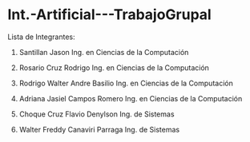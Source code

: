 # Int.-Artificial---TrabajoGrupal
Lista de Integrantes:

1. Santillan Jason
   Ing. en Ciencias de la Computación

2. Rosario Cruz Rodrigo
   Ing. en Ciencias de la Computación

3. Rodrigo Walter Andre Basilio
   Ing. en Ciencias de la Computación

4. Adriana Jasiel Campos Romero
   Ing. en Ciencias de la Computación

5. Choque Cruz Flavio Denylson
   Ing. de Sistemas

6. Walter Freddy Canaviri Parraga
   Ing. de Sistemas